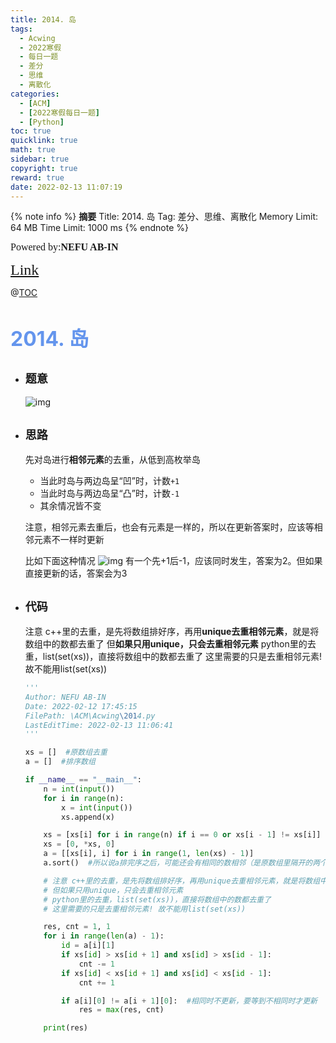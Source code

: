 ```yaml
---
title: 2014. 岛
tags:
  - Acwing
  - 2022寒假
  - 每日一题
  - 差分
  - 思维
  - 离散化
categories:
  - [ACM]
  - [2022寒假每日一题]
  - [Python]
toc: true
quicklink: true
math: true
sidebar: true
copyright: true
reward: true
date: 2022-02-13 11:07:19
---
```



{% note info %}
**摘要**
Title: 2014. 岛
Tag: 差分、思维、离散化
Memory Limit: 64 MB
Time Limit: 1000 ms
{% endnote %}
<!-- more -->

<font size=3 face=楷体>Powered by:**NEFU AB-IN**</font>

<font color=#FFA500 size=5 face=楷体>[Link](https://www.acwing.com/problem/content/description/2016/)</font>

@[TOC](文章目录)

# <font color=#6495ED size=6>2014. 岛
</font>

* ## <font size=4 face=粗体>题意</font>

  ![img](https://oss.ab-in.cn/Pictures/2014.1.png)

* ## <font size=4 face=粗体>思路</font>

  先对岛进行**相邻元素**的去重，从低到高枚举岛
    * 当此时岛与两边岛呈“凹”时，计数`+1`
    * 当此时岛与两边岛呈“凸”时，计数`-1`
    * 其余情况皆不变
  
  注意，相邻元素去重后，也会有元素是一样的，所以在更新答案时，应该等相邻元素不一样时更新

  比如下面这种情况
  ![img](https://oss.ab-in.cn/Pictures/2014.png)
  有一个先+1后-1，应该同时发生，答案为2。但如果直接更新的话，答案会为3

* ## <font size=4 face=粗体>代码</font>

  注意 c++里的去重，是先将数组排好序，再用**unique去重相邻元素**，就是将数组中的数都去重了
  但**如果只用unique，只会去重相邻元素**
  python里的去重，list(set(xs))，直接将数组中的数都去重了
  这里需要的只是去重相邻元素! 故不能用list(set(xs))

  ```python
  '''
  Author: NEFU AB-IN
  Date: 2022-02-12 17:45:15
  FilePath: \ACM\Acwing\2014.py
  LastEditTime: 2022-02-13 11:06:41
  '''

  xs = []  #原数组去重
  a = []  #排序数组

  if __name__ == "__main__":
      n = int(input())
      for i in range(n):
          x = int(input())
          xs.append(x)

      xs = [xs[i] for i in range(n) if i == 0 or xs[i - 1] != xs[i]]  #去重相邻元素
      xs = [0, *xs, 0]
      a = [[xs[i], i] for i in range(1, len(xs) - 1)]
      a.sort()  #所以说a排完序之后，可能还会有相同的数相邻（是原数组里隔开的两个相同的数）

      # 注意 c++里的去重，是先将数组排好序，再用unique去重相邻元素，就是将数组中的数都去重了
      # 但如果只用unique，只会去重相邻元素
      # python里的去重，list(set(xs))，直接将数组中的数都去重了
      # 这里需要的只是去重相邻元素! 故不能用list(set(xs))

      res, cnt = 1, 1
      for i in range(len(a) - 1):
          id = a[i][1]
          if xs[id] > xs[id + 1] and xs[id] > xs[id - 1]:
              cnt -= 1
          if xs[id] < xs[id + 1] and xs[id] < xs[id - 1]:
              cnt += 1

          if a[i][0] != a[i + 1][0]:  #相同时不更新，要等到不相同时才更新
              res = max(res, cnt)

      print(res)
  ```